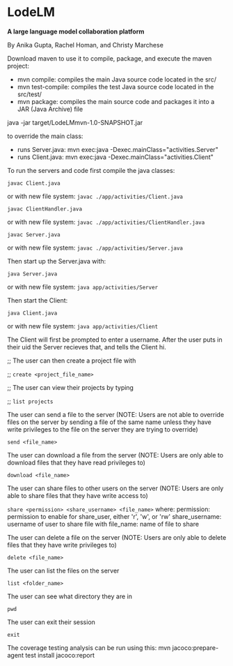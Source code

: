 # LodeLM
**A large language model collaboration platform**

By Anika Gupta, Rachel Homan, and Christy Marchese

Download maven to use it to compile, package, and execute the maven project:

- mvn compile: compiles the main Java source code located in the src/
- mvn test-compile: compiles the test Java source code located in the src/test/
- mvn package: compiles the main source code and packages it into a JAR (Java Archive) file

java -jar target/LodeLMmvn-1.0-SNAPSHOT.jar

to override the main class: 
- runs Server.java: mvn exec:java -Dexec.mainClass="activities.Server"
- runs Client.java: mvn exec:java -Dexec.mainClass="activities.Client"

To run the servers and code first compile the java classes:

`javac Client.java`

or with new file system: `javac ./app/activities/Client.java`

`javac ClientHandler.java`

or with new file system: `javac ./app/activities/ClientHandler.java`

`javac Server.java`

or with new file system: `javac ./app/activities/Server.java`


Then start up the Server.java with:

`java Server.java`

or with new file system: `java app/activities/Server`

Then start the Client:

`java Client.java`

or with new file system: `java app/activities/Client`


The Client will first be prompted to enter a username. After the user puts in their uid the Server recieves that, and tells the Client hi.


;; The user can then create a project file with

;; `create <project_file_name>`

;; The user can view their projects by typing

;; `list projects`

The user can send a file to the server (NOTE: Users are not able to override files on the server by sending a file of the same name unless they have write privileges to the file on the server they are trying to override)

`send <file_name>`

The user can download a file from the server (NOTE: Users are only able to download files that they have read privileges to)

`download <file_name>`

The user can share files to other users on the server (NOTE: Users are only able to share files that they have write access to)

`share <permission> <share_username> <file_name>`
where:
    permission: permission to enable for share_user, either 'r', 'w', or 'rw'
    share_username: username of user to share file with
    file_name: name of file to share

The user can delete a file on the server (NOTE: Users are only able to delete files that they have write privileges to)

`delete <file_name>`

The user can list the files on the server

`list <folder_name>`

The user can see what directory they are in

`pwd`

The user can exit their session

`exit`


The coverage testing analysis can be run using this:
mvn jacoco:prepare-agent test install jacoco:report
